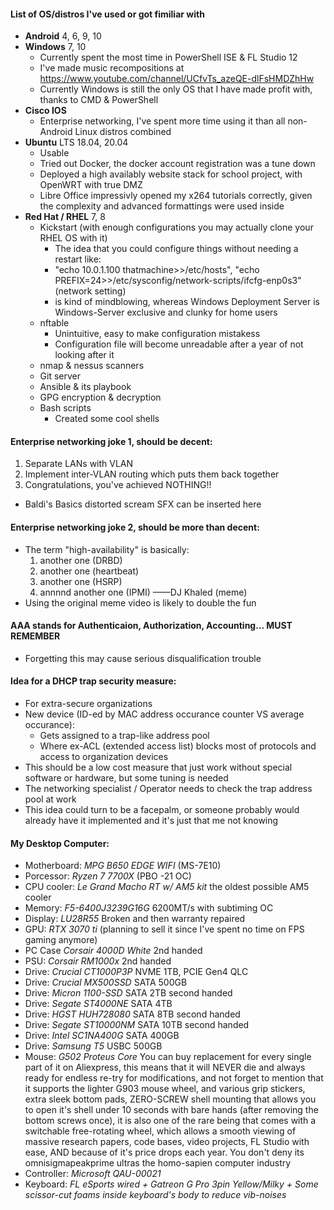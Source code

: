 #### List of OS/distros I've used or got fimiliar with
 - **Android** 4, 6, 9, 10
 - **Windows** 7, 10
   - Currently spent the most time in PowerShell ISE & FL Studio 12
   - I've made music recompositions at https://www.youtube.com/channel/UCfvTs_azeQE-dlFsHMDZhHw
   - Currently Windows is still the only OS that I have made profit with, thanks to CMD & PowerShell
 - **Cisco IOS**
   - Enterprise networking, I've spent more time using it than all non-Android Linux distros combined
 - **Ubuntu** LTS 18.04, 20.04
    - Usable
    - Tried out Docker, the docker account registration was a tune down
    - Deployed a high availably website stack for school project, with OpenWRT with true DMZ
    - Libre Office impressivly opened my x264 tutorials correctly, given the complexity and advanced formattings were used inside
 - **Red Hat / RHEL** 7, 8
    - Kickstart (with enough configurations you may actually clone your RHEL OS with it)
      - The idea that you could configure things without needing a restart like:
      - "echo 10.0.1.100 thatmachine>>/etc/hosts", "echo PREFIX=24>>/etc/sysconfig/network-scripts/ifcfg-enp0s3" (network setting)
      - is kind of mindblowing, whereas Windows Deployment Server is Windows-Server exclusive and clunky for home users
    - nftable
      - Unintuitive, easy to make configuration mistakess
      - Configuration file will become unreadable after a year of not looking after it
    - nmap & nessus scanners
    - Git server
    - Ansible & its playbook
    - GPG encryption & decryption
    - Bash scripts
      - Created some cool shells

#### Enterprise networking joke 1, should be decent:
 1. Separate LANs with VLAN
 2. Implement inter-VLAN routing which puts them back together
 3. Congratulations, you've achieved NOTHING!!
 - Baldi's Basics distorted scream SFX can be inserted here

#### Enterprise networking joke 2, should be more than decent:
 - The term "high-availability" is basically:
   1. another one (DRBD)
   2. another one (heartbeat)
   3. another one (HSRP)
   4. annnnd another one (IPMI)  ——DJ Khaled (meme)
 - Using the original meme video is likely to double the fun

#### AAA stands for Authenticaion, Authorization, Accounting... MUST REMEMBER
 - Forgetting this may cause serious disqualification trouble

#### Idea for a DHCP trap security measure:
 - For extra-secure organizations
 - New device (ID-ed by MAC address occurance counter VS average occurance):
   - Gets assigned to a trap-like address pool
   - Where ex-ACL (extended access list) blocks most of protocols and access to organization devices
 - This should be a low cost measure that just work without special software or hardware, but some tuning is needed
 - The networking specialist / Operator needs to check the trap address pool at work
 - This idea could turn to be a facepalm, or someone probably would already have it implemented and it's just that me not knowing

#### My Desktop Computer:
 - Motherboard: *MPG B650 EDGE WIFI* (MS-7E10)
 - Porcessor:   *Ryzen 7 7700X* (PBO -21 OC)
 - CPU cooler:  *Le Grand Macho RT w/ AM5 kit* the oldest possible AM5 cooler
 - Memory:      *F5-6400J3239G16G*    6200MT/s with subtiming OC
 - Display:     *LU28R55*             Broken and then warranty repaired
 - GPU:         *RTX 3070 ti* (planning to sell it since I've spent no time on FPS gaming anymore)
 - PC Case      *Corsair 4000D White* 2nd handed
 - PSU:         *Corsair RM1000x*     2nd handed
 - Drive:       *Crucial CT1000P3P*   NVME 1TB, PCIE Gen4 QLC
 - Drive:       *Crucial MX500SSD*    SATA 500GB
 - Drive:       *Micron  1100-SSD*    SATA 2TB  second handed
 - Drive:       *Segate  ST4000NE*    SATA 4TB
 - Drive:       *HGST    HUH728080*   SATA 8TB  second handed
 - Drive:       *Segate  ST10000NM*   SATA 10TB second handed
 - Drive:       *Intel   SC1NA400G*   SATA 400GB
 - Drive:       *Samsung T5*          USBC 500GB
 - Mouse:       *G502 Proteus Core*   You can buy replacement for every single part of it on Aliexpress, this means that it will NEVER die and always ready for endless re-try for modifications, and not forget to mention that it supports the lighter G903 mouse wheel, and various grip stickers, extra sleek bottom pads, ZERO-SCREW shell mounting that allows you to open it's shell under 10 seconds with bare hands (after removing the bottom screws once), it is also one of the rare being that comes with a switchable free-rotating wheel, which allows a smooth viewing of massive research papers, code bases, video projects, FL Studio with ease, AND because of it's price drops each year. You don't deny its omnisigmapeakprime ultras the homo-sapien computer industry
 - Controller:  *Microsoft QAU-00021*
 - Keyboard:    *FL eSports wired + Gatreon G Pro 3pin Yellow/Milky + Some scissor-cut foams inside keyboard's body to reduce vib-noises*
